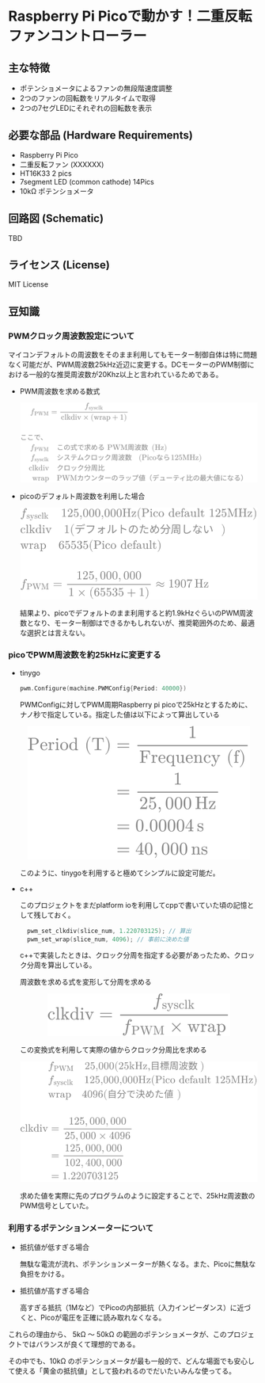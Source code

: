 # Raspberry Pi Picoで動かす！二重反転ファンコントローラー

## 主な特徴
* ポテンショメータによるファンの無段階速度調整
* 2つのファンの回転数をリアルタイムで取得
* 2つの7セグLEDにそれぞれの回転数を表示

## 必要な部品 (Hardware Requirements)
* Raspberry Pi Pico
* 二重反転ファン (XXXXXX)
* HT16K33 2 pics
* 7segment LED (common cathode) 14Pics
* 10kΩ ポテンショメータ

## 回路図 (Schematic)
TBD

## ライセンス (License)
MIT License

## 豆知識
### PWMクロック周波数設定について

マイコンデフォルトの周波数をそのまま利用してもモーター制御自体は特に問題なく可能だが、PWM周波数25kHz近辺に変更する。DCモーターのPWM制御における一般的な推奨周波数が20Khz以上と言われているためである。

* PWM周波数を求める数式

  <p align="center">
    <img src="./doc/images/mf1.svg" alt="PWM周波数を求める数式">
  </p>

* picoのデフォルト周波数を利用した場合

  <p align="center">
    <img src="./doc/images/mf2.svg" alt="PICOデフォルト周波数から計算">
  </p>

  結果より、picoでデフォルトのまま利用すると約1.9kHzぐらいのPWM周波数となり、モーター制御はできるかもしれないが、推奨範囲外のため、最適な選択とは言えない。

### picoでPWM周波数を約25kHzに変更する
* tinygo

  ```go
  pwm.Configure(machine.PWMConfig{Period: 40000})
  ```

  PWMConfigに対してPWM周期Raspberry pi picoで25kHzとするために、ナノ秒で指定している。指定した値は以下によって算出している

  <p align="center">
    <img src="./doc/images/mf3.svg" alt="25kHzの周期ナノ秒を算出">
  </p>

  このように、tinygoを利用すると極めてシンプルに設定可能だ。

* c++

  このプロジェクトをまだplatform ioを利用してcppで書いていた頃の記憶として残しておく。

  ```cpp
    pwm_set_clkdiv(slice_num, 1.220703125); // 算出
    pwm_set_wrap(slice_num, 4096); // 事前に決めた値
  ```

  c++で実装したときは、クロック分周を指定する必要があったため、クロック分周を算出している。

  周波数を求める式を変形して分周を求める

  <p align="center">
    <img src="./doc/images/mf4.svg" alt="分周換算">
  </p>

  この変換式を利用して実際の値からクロック分周比を求める

  <p align="center">
    <img src="./doc/images/mf5.svg" alt="分周算出">
  </p>

  求めた値を実際に先のプログラムのように設定することで、25kHz周波数のPWM信号としていた。

### 利用するポテンションメーターについて
* 抵抗値が低すぎる場合

  無駄な電流が流れ、ポテンションメーターが熱くなる。また、Picoに無駄な負担をかける。

* 抵抗値が高すぎる場合

  高すぎる抵抗（1Mなど）でPicoの内部抵抗（入力インピーダンス）に近づくと、Picoが電圧を正確に読み取れなくなる。

これらの理由から、 5kΩ 〜 50kΩ の範囲のポテンショメータが、このプロジェクトではバランスが良くて理想的である。

その中でも、10kΩ のポテンショメータが最も一般的で、どんな場面でも安心して使える「黄金の抵抗値」として扱われるのでだいたいみんな使ってる。